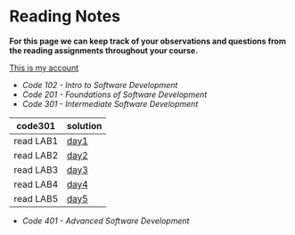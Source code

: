 # Reading Notes

**For this page we can keep track of your observations and questions from the reading assignments throughout your course.**

[This is my account](https://github.com/fawzi-shiyyab19)

- *Code 102 - Intro to Software Development*
- *Code 201 - Foundations of Software Development*
- *Code 301 - Intermediate Software Development*

| code301 | solution |
| --- | ----------- |
| read LAB1 | [day1](https://github.com/fawzi-shiyyab19/reading-notes/blob/main/day1.md) |
| read LAB2 | [day2](https://github.com/fawzi-shiyyab19/reading-notes/blob/main/day2.md) |
| read LAB3 | [day3](https://github.com/fawzi-shiyyab19/reading-notes/blob/main/day3.md) |
| read LAB4 | [day4](https://github.com/fawzi-shiyyab19/reading-notes/blob/main/day4.md) |
| read LAB5 | [day5](https://github.com/fawzi-shiyyab19/reading-notes/blob/main/day5.md) |

- *Code 401 - Advanced Software Development*
